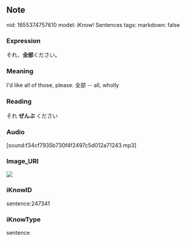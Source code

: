 ## Note
nid: 1655374757610
model: iKnow! Sentences
tags: 
markdown: false

### Expression
それ、<b>全部</b>ください。

### Meaning
I'd like all of those, please.
全部 -- all, wholly

### Reading
それ <b>ぜんぶ</b> ください

### Audio
[sound:f34cf7935b730f4f2497c5d012a71243.mp3]

### Image_URI
<img src="185b806e32645fb2dc7ad26137373315.jpg">

### iKnowID
sentence:247341

### iKnowType
sentence
